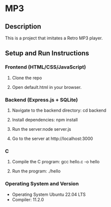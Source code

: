 # MP3

## Description
This is a project that imitates a Retro MP3 player. 

## Setup and Run Instructions

### Frontend (HTML/CSS/JavaScript)

1. Clone the repo

2. Open default.html in your browser.

### Backend (Express.js + SQLite)

1. Navigate to the backend directory: cd backend

2. Install dependencies: npm install
  
3. Run the server:node server.js

4. Go to the server at http://localhost:3000

### C 

1. Compile the C program:
    gcc hello.c -o hello

2. Run the program:
    ./hello

### Operating System and Version
- Operating System Ubuntu 22.04 LTS
- Compiler: 11.2.0


